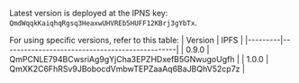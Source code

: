 Latest version is deployed at the IPNS key: `QmdWqqkKaiqhqRgsq3HeaxwUHVREb5HUFF12KBrj3gYbTx`.

For using specific versions, refer to this table:
| Version | IPFS |
|---------|------------------------------------------------|
| 0.9.0   | QmPCNLE794BCwsriAg9gYjCha3EPZHDxefB5GNwugoUgfh |
| 1.0.0   | QmXK2C6FhRSv9JBobocdVmbwTEPZaaAq6BaJBQhV52cp7z |